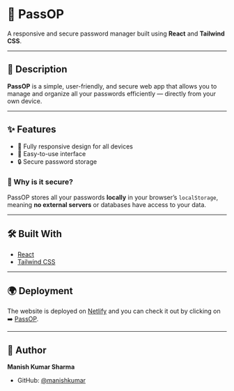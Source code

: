 # 🔐 PassOP
A responsive and secure password manager built using **React** and **Tailwind CSS**.

---

## 🚀 Description
**PassOP** is a simple, user-friendly, and secure web app that allows you to manage and organize all your passwords efficiently — directly from your own device.

---

## ✨ Features
- 📱 Fully responsive design for all devices  
- 🧭 Easy-to-use interface  
- 🔒 Secure password storage  

### 🔐 Why is it secure?
PassOP stores all your passwords **locally** in your browser’s `localStorage`, meaning **no external servers** or databases have access to your data.

---

## 🛠️ Built With
- [React](https://react.dev/)
- [Tailwind CSS](https://tailwindcss.com/)

---

## 🌍 Deployment
The website is deployed on [Netlify](https://app.netlify.com/) and you can check it out by clicking on ➡️ [PassOP](https://passop-by-manish.netlify.app/).

---

## 👤 Author
**Manish Kumar Sharma**  
- GitHub: [@manishkumar](https://github.com/Manish463) 
